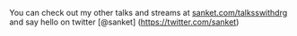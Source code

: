 You can check out my other talks and streams at [sanket.com/talksswithdrg](https://sanket.com/talkswithdrg) and say hello on twitter [@sanket]
(https://twitter.com/sanket)

